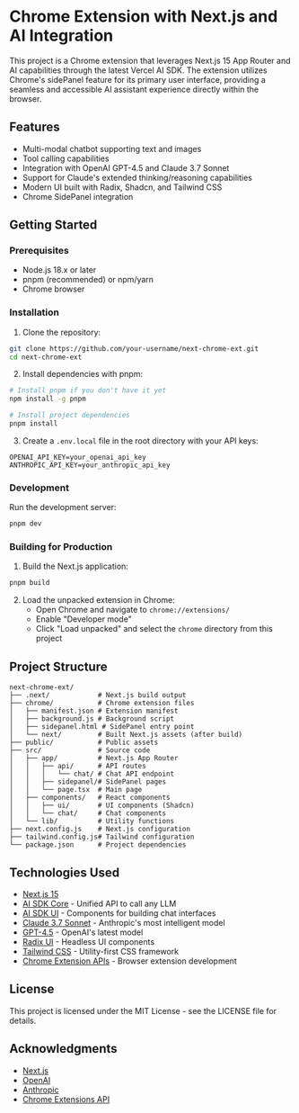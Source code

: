 # Chrome Extension with Next.js and AI Integration

This project is a Chrome extension that leverages Next.js 15 App Router and AI capabilities through the latest Vercel AI SDK. The extension utilizes Chrome's sidePanel feature for its primary user interface, providing a seamless and accessible AI assistant experience directly within the browser.

## Features

- Multi-modal chatbot supporting text and images
- Tool calling capabilities
- Integration with OpenAI GPT-4.5 and Claude 3.7 Sonnet
- Support for Claude's extended thinking/reasoning capabilities
- Modern UI built with Radix, Shadcn, and Tailwind CSS
- Chrome SidePanel integration

## Getting Started

### Prerequisites

- Node.js 18.x or later
- pnpm (recommended) or npm/yarn
- Chrome browser

### Installation

1. Clone the repository:
```bash
git clone https://github.com/your-username/next-chrome-ext.git
cd next-chrome-ext
```

2. Install dependencies with pnpm:
```bash
# Install pnpm if you don't have it yet
npm install -g pnpm

# Install project dependencies
pnpm install
```

3. Create a `.env.local` file in the root directory with your API keys:
```
OPENAI_API_KEY=your_openai_api_key
ANTHROPIC_API_KEY=your_anthropic_api_key
```

### Development

Run the development server:

```bash
pnpm dev
```

### Building for Production

1. Build the Next.js application:
```bash
pnpm build
```

2. Load the unpacked extension in Chrome:
   - Open Chrome and navigate to `chrome://extensions/`
   - Enable "Developer mode"
   - Click "Load unpacked" and select the `chrome` directory from this project

## Project Structure

```
next-chrome-ext/
├── .next/            # Next.js build output
├── chrome/           # Chrome extension files
│   ├── manifest.json # Extension manifest
│   ├── background.js # Background script
│   ├── sidepanel.html # SidePanel entry point
│   └── next/         # Built Next.js assets (after build)
├── public/           # Public assets
├── src/              # Source code
│   ├── app/          # Next.js App Router
│   │   ├── api/      # API routes
│   │   │   └── chat/ # Chat API endpoint
│   │   ├── sidepanel/# SidePanel pages
│   │   └── page.tsx  # Main page
│   ├── components/   # React components
│   │   ├── ui/       # UI components (Shadcn)
│   │   └── chat/     # Chat components
│   └── lib/          # Utility functions
├── next.config.js    # Next.js configuration
├── tailwind.config.js# Tailwind configuration
└── package.json      # Project dependencies
```

## Technologies Used

- [Next.js 15](https://nextjs.org/)
- [AI SDK Core](https://sdk.vercel.ai/docs/ai-sdk-core/overview) - Unified API to call any LLM
- [AI SDK UI](https://sdk.vercel.ai/docs/ai-sdk-ui/overview) - Components for building chat interfaces
- [Claude 3.7 Sonnet](https://sdk.vercel.ai/docs/guides/sonnet-3-7) - Anthropic's most intelligent model
- [GPT-4.5](https://sdk.vercel.ai/docs/guides/gpt-4-5) - OpenAI's latest model
- [Radix UI](https://www.radix-ui.com/) - Headless UI components
- [Tailwind CSS](https://tailwindcss.com/) - Utility-first CSS framework
- [Chrome Extension APIs](https://developer.chrome.com/docs/extensions/) - Browser extension development

## License

This project is licensed under the MIT License - see the LICENSE file for details.

## Acknowledgments

- [Next.js](https://nextjs.org/)
- [OpenAI](https://openai.com/)
- [Anthropic](https://www.anthropic.com/)
- [Chrome Extensions API](https://developer.chrome.com/docs/extensions/) 